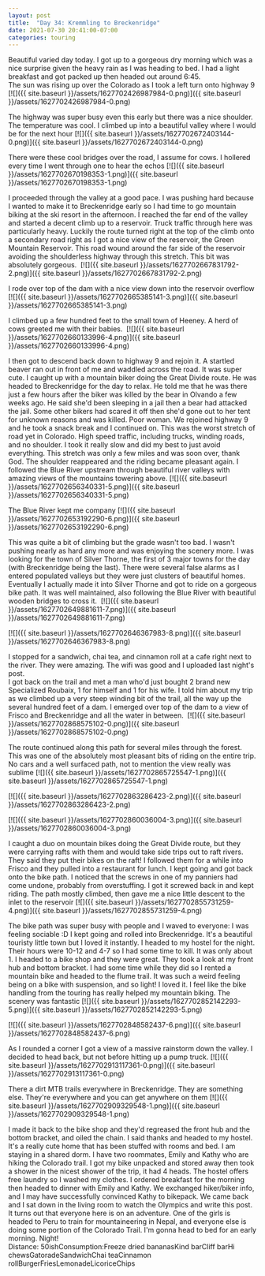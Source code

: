 ```yaml
---
layout: post
title:  "Day 34: Kremmling to Breckenridge"
date: 2021-07-30 20:41:00-07:00
categories: touring
---
```

Beautiful varied day today. I got up to a gorgeous dry morning which was a nice surprise given the heavy rain as I was heading to bed. I had a light breakfast and got packed up then headed out around 6:45.  
The sun was rising up over the Colorado as I took a left turn onto highway 9
[![]({{ site.baseurl }}/assets/1627702426987984-0.png)]({{ site.baseurl }}/assets/1627702426987984-0.png)
  
The highway was super busy even this early but there was a nice shoulder. The temperature was cool. I climbed up into a beautiful valley where I would be for the next hour
[![]({{ site.baseurl }}/assets/1627702672403144-0.png)]({{ site.baseurl }}/assets/1627702672403144-0.png)
  
There were these cool bridges over the road, I assume for cows. I hollered every time I went through one to hear the echos
[![]({{ site.baseurl }}/assets/1627702670198353-1.png)]({{ site.baseurl }}/assets/1627702670198353-1.png)
  
I proceeded through the valley at a good pace. I was pushing hard because I wanted to make it to Breckenridge early so I had time to go mountain biking at the ski resort in the afternoon. I reached the far end of the valley and started a decent climb up to a reservoir. Truck traffic through here was particularly heavy. Luckily the route turned right at the top of the climb onto a secondary road right as I got a nice view of the reservoir, the Green Mountain Reservoir. This road wound around the far side of the reservoir avoiding the shoulderless highway through this stretch. This bit was absolutely gorgeous. 
[![]({{ site.baseurl }}/assets/1627702667831792-2.png)]({{ site.baseurl }}/assets/1627702667831792-2.png)
  
I rode over top of the dam with a nice view down into the reservoir overflow
[![]({{ site.baseurl }}/assets/1627702665385141-3.png)]({{ site.baseurl }}/assets/1627702665385141-3.png)
  
I climbed up a few hundred feet to the small town of Heeney. A herd of cows greeted me with their babies. 
[![]({{ site.baseurl }}/assets/1627702660133996-4.png)]({{ site.baseurl }}/assets/1627702660133996-4.png)
  
I then got to descend back down to highway 9 and rejoin it. A startled beaver ran out in front of me and waddled across the road. It was super cute. I caught up with a mountain biker doing the Great Divide route. He was headed to Breckenridge for the day to relax. He told me that he was there just a few hours after the biker was killed by the bear in Olvando a few weeks ago. He said she'd been sleeping in a jail then a bear had attacked the jail. Some other bikers had scared it off then she'd gone out to her tent for unknown reasons and was killed. Poor woman. We rejoined highway 9 and he took a snack break and I continued on. This was the worst stretch of road yet in Colorado. High speed traffic, including trucks, winding roads, and no shoulder. I took it really slow and did my best to just avoid everything. This stretch was only a few miles and was soon over, thank God. The shoulder reappeared and the riding became pleasant again. I followed the Blue River upstream through beautiful river valleys with amazing views of the mountains towering above.
[![]({{ site.baseurl }}/assets/1627702656340331-5.png)]({{ site.baseurl }}/assets/1627702656340331-5.png)
  
The Blue River kept me company
[![]({{ site.baseurl }}/assets/1627702653192290-6.png)]({{ site.baseurl }}/assets/1627702653192290-6.png)
  
This was quite a bit of climbing but the grade wasn't too bad. I wasn't pushing nearly as hard any more and was enjoying the scenery more. I was looking for the town of Silver Thorne, the first of 3 major towns for the day (with Breckenridge being the last). There were several false alarms as I entered populated valleys but they were just clusters of beautiful homes. Eventually I actually made it into Silver Thorne and got to ride on a gorgeous bike path. It was well maintained, also following the Blue River with beautiful wooden bridges to cross it. 
[![]({{ site.baseurl }}/assets/1627702649881611-7.png)]({{ site.baseurl }}/assets/1627702649881611-7.png)
  

[![]({{ site.baseurl }}/assets/1627702646367983-8.png)]({{ site.baseurl }}/assets/1627702646367983-8.png)
  
I stopped for a sandwich, chai tea, and cinnamon roll at a cafe right next to the river. They were amazing. The wifi was good and I uploaded last night's post.  
I got back on the trail and met a man who'd just bought 2 brand new Specialized Roubaix, 1 for himself and 1 for his wife. I told him about my trip as we climbed up a very steep winding bit of the trail, all the way up the several hundred feet of a dam. I emerged over top of the dam to a view of Frisco and Breckenridge and all the water in between. 
[![]({{ site.baseurl }}/assets/1627702868575102-0.png)]({{ site.baseurl }}/assets/1627702868575102-0.png)
  
The route continued along this path for several miles through the forest. This was one of the absolutely most pleasant bits of riding on the entire trip. No cars and a well surfaced path, not to mention the view really was sublime
[![]({{ site.baseurl }}/assets/1627702865725547-1.png)]({{ site.baseurl }}/assets/1627702865725547-1.png)

[![]({{ site.baseurl }}/assets/1627702863286423-2.png)]({{ site.baseurl }}/assets/1627702863286423-2.png)

[![]({{ site.baseurl }}/assets/1627702860036004-3.png)]({{ site.baseurl }}/assets/1627702860036004-3.png)
  
I caught a duo on mountain bikes doing the Great Divide route, but they were carrying rafts with them and would take side trips out to raft rivers. They said they put their bikes on the raft! I followed them for a while into Frisco and they pulled into a restaurant for lunch. I kept going and got back onto the bike path. I noticed that the screws in one of my panniers had come undone, probably from overstuffing. I got it screwed back in and kept riding. The path mostly climbed, then gave me a nice little descent to the inlet to the reservoir
[![]({{ site.baseurl }}/assets/1627702855731259-4.png)]({{ site.baseurl }}/assets/1627702855731259-4.png)
  
The bike path was super busy with people and I waved to everyone: I was feeling sociable :D I kept going and rolled into Breckenridge. It's a beautiful touristy little town but I loved it instantly. I headed to my hostel for the night. Their hours were 10-12 and 4-7 so I had some time to kill. It was only about 1. I headed to a bike shop and they were great. They took a look at my front hub and bottom bracket. I had some time while they did so I rented a mountain bike and headed to the flume trail. It was such a weird feeling being on a bike with suspension, and so light! I loved it. I feel like the bike handling from the touring has really helped my mountain biking. The scenery was fantastic
[![]({{ site.baseurl }}/assets/1627702852142293-5.png)]({{ site.baseurl }}/assets/1627702852142293-5.png)

[![]({{ site.baseurl }}/assets/1627702848582437-6.png)]({{ site.baseurl }}/assets/1627702848582437-6.png)
  
As I rounded a corner I got a view of a massive rainstorm down the valley. I decided to head back, but not before hitting up a pump truck.
[![]({{ site.baseurl }}/assets/1627702913117361-0.png)]({{ site.baseurl }}/assets/1627702913117361-0.png)
  
There a dirt MTB trails everywhere in Breckenridge. They are something else. They're everywhere and you can get anywhere on them
[![]({{ site.baseurl }}/assets/1627702909329548-1.png)]({{ site.baseurl }}/assets/1627702909329548-1.png)
  
I made it back to the bike shop and they'd regreased the front hub and the bottom bracket, and oiled the chain. I said thanks and headed to my hostel. It's a really cute home that has been stuffed with rooms and bed. I am staying in a shared dorm. I have two roommates, Emily and Kathy who are hiking the Colorado trail. I got my bike unpacked and stored away then took a shower in the nicest shower of the trip, it had 4 heads. The hostel offers free laundry so I washed my clothes. I ordered breakfast for the morning then headed to dinner with Emily and Kathy. We exchanged hiker/biker info, and I may have successfully convinced Kathy to bikepack. We came back and I sat down in the living room to watch the Olympics and write this post. It turns out that everyone here is on an adventure. One of the girls is headed to Peru to train for mountaineering in Nepal, and everyone else is doing some portion of the Colorado Trail. I'm gonna head to bed for an early morning. Night!  
Distance: 50ishConsumption:Freeze dried bananasKind barCliff barHi chewsGatoradeSandwichChai teaCinnamon rollBurgerFriesLemonadeLicoriceChips  

